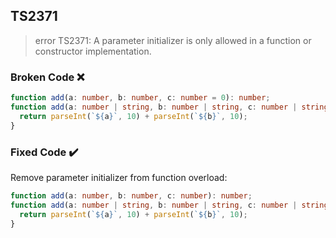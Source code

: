 ## TS2371

> error TS2371: A parameter initializer is only allowed in a function or constructor implementation.

### Broken Code ❌

```ts
function add(a: number, b: number, c: number = 0): number;
function add(a: number | string, b: number | string, c: number | string = 0): number {
  return parseInt(`${a}`, 10) + parseInt(`${b}`, 10);
}
```

### Fixed Code ✔️

Remove parameter initializer from function overload:

```ts
function add(a: number, b: number, c: number): number;
function add(a: number | string, b: number | string, c: number | string = 0): number {
  return parseInt(`${a}`, 10) + parseInt(`${b}`, 10);
}
```
